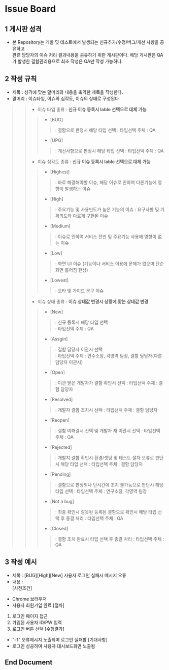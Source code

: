 # Issue Board
  
## 1 게시판 성격  
* 본 Repository는 개발 및 테스트에서 발생되는 신규추가/수정/버그/개선 사항을 공유하고  
관련 담당자의 이슈 처리 결과내용을 공유하기 위한 게시판이다.
해당 게시판은 QA가 발생한 결함관리용으로 최초 작성은 QA만 작성 가능하다.
  
## 2 작성 규칙  
* 제목 : 성격에 맞는 말머리와 내용을 축약한 제목을 작성한다.  
* 말머리 : 이슈타입, 이슈의 심각도, 이슈의 상태로 구성된다
>> * 이슈 타입 종류 : **신규 이슈 등록시 lable 선택으로 대체 가능**
>>> * [BUG]
>>>> : 결함으로 판정시 해당 타입 선택
>>>> : 타입선택 주체 : QA
>>> * [UPG]
>>>> : 개선사항으로 판정시 해당 타입 선택 
>>>> : 타입선택 주체 : QA
>> * 이슈 심각도 종류 : **신규 이슈 등록시 lable 선택으로 대체 가능**
>>> * [Highest]
>>>> : 바로 해결해야할 이슈, 해당 이슈로 인하여 다른기능에 영향이 발생하는 이슈
>>> * [High]
>>>> : 주요기능 및 사용빈도가 높은 기능의 이슈
>>>> : 요구사항 및 기획의도와 다르게 구현된 이슈
>>> * [Medium]
>>>> : 이슈로 인하여 서비스 전반 및 주요기능 사용에 영향이 없는 이슈
>>> * [Low]
>>>> : 화면 UI 이슈 (기능이나 서비스 이용에 문제가 없으며 단순 화면 틀어짐 현상)
>>> * [Lowest]
>>>> : 오타 및 가이드 문구 이슈
>> * 이슈 상태 종류 : **이슈 상태값 변경시 상황에 맞는 상태값 변경**
>>> * [New]
>>>> : 신규 등록시 해당 타입 선택  
>>>> : 타입선택 주체 : QA
>>> * [Assgin]
>>>> : 결함 담당자 이관시 선택  
>>>> : 타입선택 주체 : 연수소장, 각영역 팀장, 결함 담당자(다른담당자 이관시)
>>> * [Open]
>>>> : 이관 받은 개발자가 결함 확인시 선택
>>>> : 타입선택 주체 : 결함 담당자
>>> * [Resolved]
>>>> : 개발자 결함 조치시 선택
>>>> : 타입선택 주체 : 결함 담당자
>>> * [Reopen]
>>>> : 결함 미해결시 선택 및 개발자 재 이관시 선택
>>>> : 타입선택 주체 : QA
>>> * [Rejected]
>>>> : 개발지 결함 확인시 환경/셋팅 및 테스트 절차 오류로 판단시 해당 타입 선택
>>>> : 타입선택 주체 : 결함 담당자
>>> * [Pending]
>>>> : 결함으로 판정되나 단시간에 조치 불가능으로 판단시 해당 타입 선택
>>>> : 타입선택 주체 : 연구소장, 각영역 팀장
>>> * [Not a bug]
>>>> : 최종 확인시 잘못된 등록된 결함으로 확인시 해당 타입 선택 후 종결 처리
>>>> : 타입선택 주체 : QA
>>> * [Closed]
>>>> : 결함 조치 완료시 타입 선택 후 종결 처리
>>>> : 타입선택 주체 : QA


## 3 작성 예시  
* 제목 : [BUG][High][New] 사용자 로그인 실패시 메시지 오류  
* 내용 :   
[사전조건]  
- Chrome 브라우저
- 사용자 회원가입 완료
[절차]  
1. 로그인 페이지 접근
2. 가입된 사용자 ID/PW 입력
3. 로그인 버튼 선택
[수행결과]
- "-1" 오류메시지 노출되며 로그인 실패함
[기대사항]   
- 로그인 성공하여 사용자 대시보드화면 노출됨
  
## **End Document**
